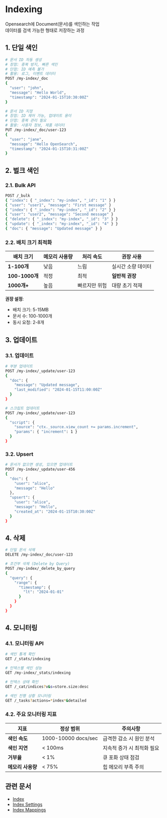 # Indexing
Opensearch에 Document(문서)를 색인하는 작업  
데이터를 검색 가능한 형태로 저장하는 과정

## 1. 단일 색인
```bash
# 문서 ID 자동 생성
# 장점: 중복 방지, 빠른 색인
# 단점: ID 예측 불가
# 활용: 로그, 이벤트 데이터
POST /my-index/_doc
{
  "user": "john",
  "message": "Hello World",
  "timestamp": "2024-01-15T10:30:00Z"
}

# 문서 ID 지정
# 장점: ID 제어 가능, 업데이트 용이
# 단점: 중복 관리 필요
# 활용: 사용자 정보, 제품 데이터
PUT /my-index/_doc/user-123
{
  "user": "jane",
  "message": "Hello OpenSearch",
  "timestamp": "2024-01-15T10:31:00Z"
}
```

## 2. 벌크 색인
### 2.1. Bulk API
```bash
POST /_bulk
{ "index": { "_index": "my-index", "_id": "1" } }
{ "user": "user1", "message": "First message" }
{ "index": { "_index": "my-index", "_id": "2" } }
{ "user": "user2", "message": "Second message" }
{ "delete": { "_index": "my-index", "_id": "3" } }
{ "update": { "_index": "my-index", "_id": "4" } }
{ "doc": { "message": "Updated message" } }
```

### 2.2. 배치 크기 최적화
| 배치 크기 | 메모리 사용량 | 처리 속도 | 권장 사용 |
|----------|--------------|----------|----------|
| **1-100개** | 낮음 | 느림 | 실시간 소량 데이터 |
| **100-1000개** | 적정 | 최적 | **일반적 권장** |
| **1000개+** | 높음 | 빠르지만 위험 | 대량 초기 적재 |

**권장 설정**:
- 배치 크기: 5-15MB
- 문서 수: 100-1000개
- 동시 요청: 2-8개


## 3. 업데이트
### 3.1. 업데이트
```bash
# 부분 업데이트
POST /my-index/_update/user-123
{
  "doc": {
    "message": "Updated message",
    "last_modified": "2024-01-15T11:00:00Z"
  }
}

# 스크립트 업데이트
POST /my-index/_update/user-123
{
  "script": {
    "source": "ctx._source.view_count += params.increment",
    "params": { "increment": 1 }
  }
}
```

### 3.2. Upsert
```bash
# 문서가 없으면 생성, 있으면 업데이트
POST /my-index/_update/user-456
{
  "doc": {
    "user": "alice",
    "message": "Hello"
  },
  "upsert": {
    "user": "alice",
    "message": "Hello",
    "created_at": "2024-01-15T10:30:00Z"
  }
}
```

## 4. 삭제
```bash
# 단일 문서 삭제
DELETE /my-index/_doc/user-123

# 조건부 삭제 (Delete by Query)
POST /my-index/_delete_by_query
{
  "query": {
    "range": {
      "timestamp": {
        "lt": "2024-01-01"
      }
    }
  }
}
```


## 4. 모니터링
### 4.1. 모니터링 API
```bash
# 색인 통계 확인
GET /_stats/indexing

# 인덱스별 색인 성능
GET /my-index/_stats/indexing

# 인덱스 상태 확인
GET /_cat/indices?v&s=store.size:desc

# 색인 진행 상황 모니터링
GET /_tasks?actions=*index*&detailed
```

### 4.2. 주요 모니터링 지표
| 지표 | 정상 범위 | 주의사항 |
|------|-----------|----------|
| **색인 속도** | 1000-10000 docs/sec | 급격한 감소 시 원인 분석 |
| **색인 지연** | < 100ms | 지속적 증가 시 최적화 필요 |
| **거부율** | < 1% | 큐 포화 상태 점검 |
| **메모리 사용량** | < 75% | 힙 메모리 부족 주의 |


## 관련 문서
- [Index](./Index.md)
- [Index Settings](./Index%20Settings.md)
- [Index Mappings](./Index%20Mappings.md)
